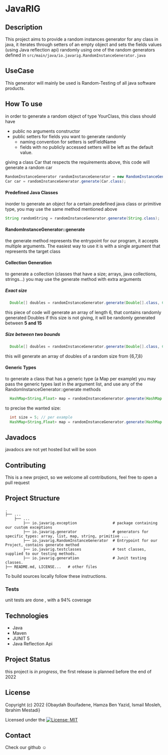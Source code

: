 # JavaRIG

Description
------------
This project aims to provide a random instances generator for any class in java,
it iterates through setters of an empty object and sets the fields values (using Java reflection api) 
randomly using one of the random generators defined in ``src/main/java/io.javarig.RandomInstanceGenerator.java``



UseCase
------------
This generator will mainly be used is Random-Testing of all java software products.

How To use
------------
in order to generate a random object of type YourClass, this class should have 
* public no arguments constructor
* public setters for fields you want to generate randomly 
    - naming convention for setters is setFieldName
    - fields with no publicly accessed setters will be left as the default value.

giving a class Car that respects the requirements above, this code will generate a random car
```java
RandomInstanceGenerator randomInstanceGenerator = new RandomInstanceGenerator();
Car car = randomInstanceGenerator.generate(Car.class);
```
#### Predefined Java Classes
inorder to generate an object for a certain predefined java class or primitive type, 
you may use the same method mentioned above
```java
String randomString = randomInstanceGenerator.generate(String.class);
```
#### RandomInstanceGenerator::generate
the generate method represents the entrypoint for our program, it accepts multiple arguments.
The easiest way to use it is with a single argument that represents the target class
#### Collection Generation
to generate a collection (classes that have a size; arrays, java collections, strings...)
you may use the generate method with extra arguments
##### Exact size
```java
  Double[] doubles = randomInstanceGenerator.generate(Double[].class, 6);
```
this piece of code will generate an array of length 6, that contains randomly generated Doubles
if this size is not giving, it will be randomly generated between **5 and 15**
##### Size between two bounds
```java
  Double[] doubles = randomInstanceGenerator.generate(Double[].class, 6,9);
```
this will generate an array of doubles of a random size from {6,7,8}

#### Generic Types
to generate a class that has a generic type (a Map per example) you may 
pass the generic types last in the argument list, and use any of the 
RandomInstanceGenerator::generate methods
```java
  HashMap<String,Float> map = randomInstanceGenerator.generate(HashMap.class , String.class , Float.class);
```
to precise the wanted size:
```java
  int size = 5; // per example
  HashMap<String,Float> map = randomInstanceGenerator.generate(HashMap.class , String.class ,size, Float.class);
```


Javadocs
------------
javadocs are not yet hosted but will be soon


Contributing
------------
This is a new project, so we welcome all contributions, feel free to open a pull request

Project Structure
--------

    .
    ├── ...
        ├── ...    
            ├── io.javarig.exception                # package containing our custom exceptions
            ├── io.javarig.generator                # generators for specific types: array, list, map, string, primitive ...
            ├── io.javarig.RandomInstanceGenerator  # Entrypoint for our Project, contains generate method
            ├── io.javarig.testclasses              # test classes, supplied to our testing methods.
            ├── io.javarig.generation               # Junit testing classes.
    ├── README.md, LICENSE...   # other files

To build sources locally follow these instructions.

### Tests

unit tests are done , with a 94% coverage

Technologies
--------

* Java
* Maven
* JUNIT 5
* Java Reflection Api

Project Status
-------
this project is _in progress_, the first release is planned before the end of 2022

License
-------

Copyright (c) 2022 {Obaydah Bouifadene, Hamza Ben Yazid, Ismail Mosleh, Ibrahim Mestadi}

Licensed under
the [![License: MIT](https://img.shields.io/badge/License-MIT-yellow.svg)](https://opensource.org/licenses/MIT)

Contact
-------
Check our github ☺
